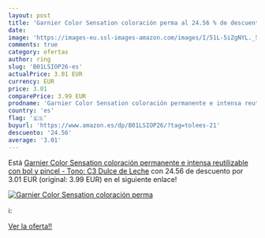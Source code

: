 ```yaml
---
layout: post
title: 'Garnier Color Sensation coloración perma al 24.56 % de descuento'
date: 
image: 'https://images-eu.ssl-images-amazon.com/images/I/51L-5iZgNYL._SL200_.jpg'
comments: true
category: ofertas
author: ring
slug: 'B01LSIOP26-es'
actualPrice: 3.01 EUR
currency: EUR
price: 3.01
comparePrice: 3.99 EUR
prodname: 'Garnier Color Sensation coloración permanente e intensa reutilizable con bol y pincel - Tono: C3 Dulce de Leche'
country: 'es'
flag: '🇪🇸'
buyurl: 'https://www.amazon.es/dp/B01LSIOP26/?tag=tolees-21'
descuento: '24.56'
average: '3.01'
---
```


Está [Garnier Color Sensation coloración permanente e intensa reutilizable con bol y pincel - Tono: C3 Dulce de Leche](https://www.amazon.es/dp/B01LSIOP26/?tag=tolees-21) con 24.56 de descuento por 3.01 EUR (original: 3.99 EUR) en el siguiente enlace!

[![Garnier Color Sensation coloración perma](https://images-eu.ssl-images-amazon.com/images/I/51L-5iZgNYL._SL200_.jpg)](https://www.amazon.es/dp/B01LSIOP26/?tag=tolees-21)

ℹ️:


[Ver la oferta!!](https://www.amazon.es/dp/B01LSIOP26/?tag=tolees-21)
